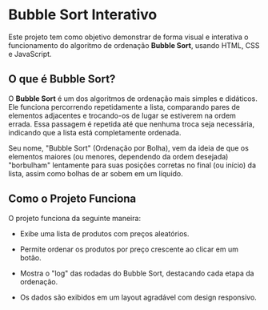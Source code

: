 # Bubble Sort Interativo

Este projeto tem como objetivo demonstrar de forma visual e interativa o funcionamento do algoritmo de ordenação **Bubble Sort**, usando HTML, CSS e JavaScript.

## O que é Bubble Sort?

O **Bubble Sort** é um dos algoritmos de ordenação mais simples e didáticos. Ele funciona percorrendo repetidamente a lista, comparando pares de elementos adjacentes e trocando-os de lugar se estiverem na ordem errada. Essa passagem é repetida até que nenhuma troca seja necessária, indicando que a lista está completamente ordenada.

Seu nome, "Bubble Sort" (Ordenação por Bolha), vem da ideia de que os elementos maiores (ou menores, dependendo da ordem desejada) "borbulham" lentamente para suas posições corretas no final (ou início) da lista, assim como bolhas de ar sobem em um líquido.


## Como o Projeto Funciona

O projeto funciona da seguinte maneira:

- Exibe uma lista de produtos com preços aleatórios.

- Permite ordenar os produtos por preço crescente ao clicar em um botão.

- Mostra o "log" das rodadas do Bubble Sort, destacando cada etapa da ordenação.

- Os dados são exibidos em um layout agradável com design responsivo.
